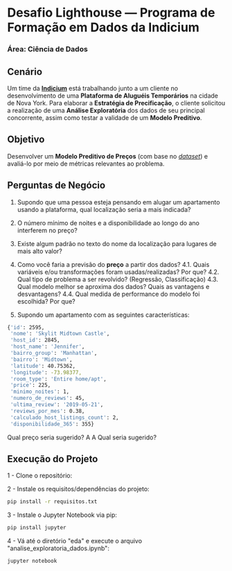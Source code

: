 # Desafio Lighthouse — Programa de Formação em Dados da Indicium
### Área: Ciência de Dados

## Cenário
Um time da **[Indicium](https://indicium.tech)** está trabalhando junto a um cliente no desenvolvimento de uma **Plataforma de Aluguéis Temporários** na cidade de Nova York. 
Para elaborar a **Estratégia de Precificação**, o cliente solicitou a realização de uma **Análise Exploratória** dos dados de seu principal concorrente, assim como testar a validade de um **Modelo Preditivo**. 

## Objetivo
Desenvolver um **Modelo Preditivo de Preços** (com base no _[dataset](dataset/teste_indicium_precificacao.csv)_)  e avaliá-lo por meio de métricas relevantes ao problema.  

## Perguntas de Negócio

1. Supondo que uma pessoa esteja pensando em alugar um apartamento usando a plataforma, qual localização seria a mais indicada?

2. O número mínimo de noites e a disponibilidade ao longo do ano interferem no preço?

3. Existe algum padrão no texto do nome da localização para lugares de mais alto valor?

4. Como você faria a previsão do **preço** a partir dos dados?
   4.1. Quais variáveis e/ou transformações foram usadas/realizadas? Por que?
   4.2. Qual tipo de problema a ser revolvido? (Regressão, Classificação)
   4.3. Qual modelo melhor se aproxima dos dados? Quais as vantagens e desvantagens?
   4.4. Qual medida de performance do modelo foi escolhida? Por que? 

5. Supondo um apartamento com as seguintes características:

```sh
{'id': 2595,
 'nome': 'Skylit Midtown Castle',
 'host_id': 2845,
 'host_name': 'Jennifer',
 'bairro_group': 'Manhattan',
 'bairro': 'Midtown',
 'latitude': 40.75362,
 'longitude': -73.98377,
 'room_type': 'Entire home/apt',
 'price': 225,
 'minimo_noites': 1,
 'numero_de_reviews': 45,
 'ultima_review': '2019-05-21',
 'reviews_por_mes': 0.38,
 'calculado_host_listings_count': 2,
 'disponibilidade_365': 355}
```

Qual preço seria sugerido?
A
A
Qual seria sugerido?

## Execução do Projeto

1 - Clone o repositório:

2 - Instale os requisitos/dependências do projeto: 

```sh
pip install -r requisitos.txt
```

3 - Instale o Jupyter Notebook via pip:

```sh
pip install jupyter
```

4 - Vá até o diretório "eda" e execute o arquivo "analise_exploratoria_dados.ipynb":

```sh
jupyter notebook
```
